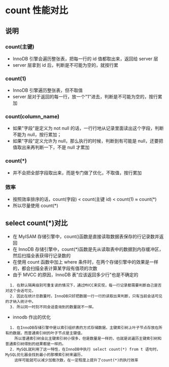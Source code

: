 # count 性能对比

## 说明

### count(主键)

- InnoDB 引擎会遍历整张表，把每一行的 id 值都取出来，返回给 server 层
- server 层拿到 id 后，判断是不可能为空的，就按行累

### count(1)

- InnoDB 引擎遍历整张表，但不取值
- server 层对于返回的每一行，放一个"1"进去，判断是不可能为空的，按行累加

### count(column_name)

- 如果"字段"是定义为 not null 的话，一行行地从记录里面读出这个字段，判断不能为 null，按行累加；
- 如果"字段"定义允许为 null，那么执行的时候，判断到有可能是 null，还要把值取出来再判断一下，不是 null 才累加

### count(\*)

- 并不会把全部字段取出来，而是专门做了优化，不取值，按行累加

### 效率

- 按照效率排序的话，count(字段) < count(主键 id) < count(1) ≈ count(\*)
- 所以尽量使用 count(\*)

## select count(\*)对比

- 在 MyISAM 存储引擎中，count()函数是直接读取数据表保存的行记录数并返回
- 在 InnoDB 存储引擎中，count(\*)函数是先从读取表中的数据到内存缓冲区，然后扫描全表获得行记录数的
- 在使用 count 函数中加上 where 条件时，在两个存储引擎中的效果是一样的，都会扫描全表计算某字段有值项的次数
- 由于 MVCC 的原因，InnoDB 表"应该返回多少行"也是不确定的

```
  1. 在默认隔离级别可重复读的情况下，通过MVCC来实现，每一行记录都需要判断自己是否对这个会话可见，
  2. 因此在统计总数量时，InnoDB只好把数据一行一行的读取出来判断，只有当前会话可见的才纳入统计中。
  3. 所以同一时刻不同会话查询到的数量就不一样。
```

- innodb 作出的优化

```
  1. 在InnoDB存储引擎中是以索引组织表的方式存储数据，主键索引树上叶子节点存放在所有的数据，而普通索引树的叶子节点是主键值，
    所以普通索引树会比主键索引树小很多，但是数量是一样的，也就是说遍历主键索引树和普通索引树得到的结果都是一样的。
  2. MySQL就利用了这一特性，在InnoDB中执行 select count(*) from t 语句时，MySQL优化器会找到最小的那棵索引树来遍历，
    这样可能就可以减少加载次数，在一定程度上提升了count(*)的执行效率
```

